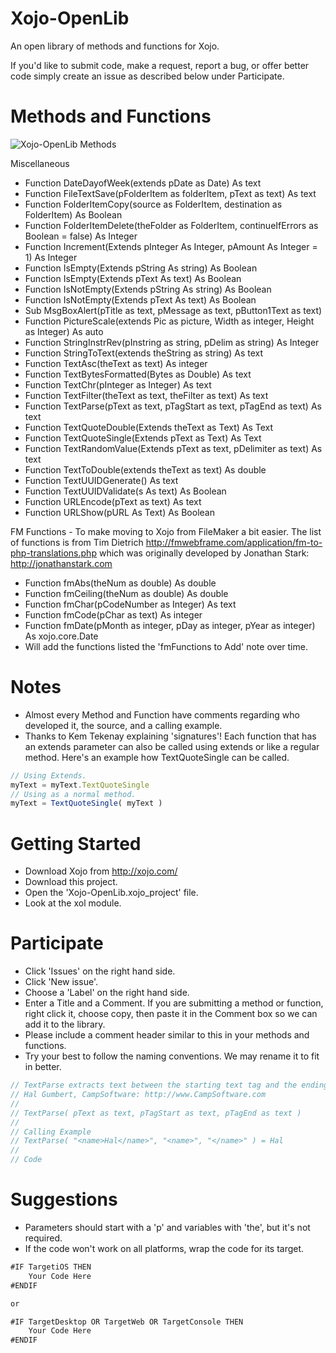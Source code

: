 # Xojo-OpenLib

An open library of methods and functions for Xojo.

If you'd like to submit code, make a request, report a bug, or offer better code simply create an issue as described below under Participate.

# Methods and Functions

![Xojo-OpenLib Methods](https://raw.github.com/campsoftware.github.com/campsoftware/Xojo-OpenLib/img/Xojo-OpenLib.png)

Miscellaneous
- Function DateDayofWeek(extends pDate as Date) As text
- Function FileTextSave(pFolderItem as folderItem, pText as text) As text
- Function FolderItemCopy(source as FolderItem, destination as FolderItem) As Boolean
- Function FolderItemDelete(theFolder as FolderItem, continueIfErrors as Boolean = false) As Integer
- Function Increment(Extends pInteger As Integer, pAmount As Integer = 1) As Integer
- Function IsEmpty(Extends pString As string) As Boolean
- Function IsEmpty(Extends pText As text) As Boolean
- Function IsNotEmpty(Extends pString As string) As Boolean
- Function IsNotEmpty(Extends pText As text) As Boolean
- Sub MsgBoxAlert(pTitle as text, pMessage as text, pButton1Text as text)
- Function PictureScale(extends Pic as picture, Width as integer, Height as Integer) As auto
- Function StringInstrRev(pInstring as string, pDelim as string) As Integer
- Function StringToText(extends theString as string) As text
- Function TextAsc(theText as text) As integer
- Function TextBytesFormatted(Bytes as Double) As text
- Function TextChr(pInteger as Integer) As text
- Function TextFilter(theText as text, theFilter as text) As text
- Function TextParse(pText as text, pTagStart as text, pTagEnd as text) As text
- Function TextQuoteDouble(Extends theText as Text) As Text
- Function TextQuoteSingle(Extends pText as Text) As Text
- Function TextRandomValue(Extends pText as text, pDelimiter as text) As text
- Function TextToDouble(extends theText as text) As double
- Function TextUUIDGenerate() As text
- Function TextUUIDValidate(s As text) As Boolean
- Function URLEncode(pText as text) As text
- Function URLShow(pURL As Text) As Boolean

FM Functions - To make moving to Xojo from FileMaker a bit easier.
The list of functions is from Tim Dietrich http://fmwebframe.com/application/fm-to-php-translations.php 
which was originally developed by Jonathan Stark: http://jonathanstark.com
- Function fmAbs(theNum as double) As double
- Function fmCeiling(theNum as double) As double
- Function fmChar(pCodeNumber as Integer) As text
- Function fmCode(pChar as text) As integer
- Function fmDate(pMonth as integer, pDay as integer, pYear as integer) As xojo.core.Date
- Will add the functions listed the 'fmFunctions to Add' note over time.

# Notes
- Almost every Method and Function have comments regarding who developed it, the source, and a calling example.
- Thanks to Kem Tekenay explaining 'signatures'! Each function that has an extends parameter can also be called using extends or like a regular method. Here's an example how  TextQuoteSingle can be called. 
```javascript
// Using Extends.
myText = myText.TextQuoteSingle
// Using as a normal method.
myText = TextQuoteSingle( myText )
```

# Getting Started

- Download Xojo from http://xojo.com/
- Download this project.
- Open the 'Xojo-OpenLib.xojo_project' file.
- Look at the xol module.

# Participate

- Click 'Issues' on the right hand side.
- Click 'New issue'.
- Choose a 'Label' on the right hand side.
- Enter a Title and a Comment. If you are submitting a method or function, right click it, choose copy, then paste it in the Comment box so we can add it to the library.
- Please include a comment header similar to this in your methods and functions.
- Try your best to follow the naming conventions. We may rename it to fit in better.
```javascript
// TextParse extracts text between the starting text tag and the ending text tag.
// Hal Gumbert, CampSoftware: http://www.CampSoftware.com 
//
// TextParse( pText as text, pTagStart as text, pTagEnd as text )
//
// Calling Example
// TextParse( "<name>Hal</name>", "<name>", "</name>" ) = Hal
// 
// Code
```

# Suggestions

- Parameters should start with a 'p' and variables with 'the', but it's not required.
- If the code won't work on all platforms, wrap the code for its target.

```javascript
#IF TargetiOS THEN
	Your Code Here
#ENDIF

or

#IF TargetDesktop OR TargetWeb OR TargetConsole THEN
	Your Code Here
#ENDIF
```
